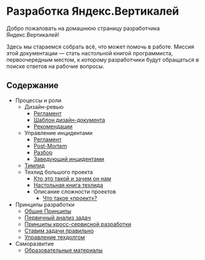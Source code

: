 # Разработка Яндекс.Вертикалей

Добро пожаловать на домашнюю страницу разработчика Яндекс.Вертикалей!

Здесь мы стараемся собрать всё, что может помочь в работе. Миссия этой документации — стать настольной книгой программиста, первоочередным местом, к которому разработчики будут обращаться в поиске ответов на рабочие вопросы.

## Содержание

* Процессы и роли
  * Дизайн-ревью
    * [Регламент](process/design-review/definition.md)
    * [Шаблон дизайн-документа](process/design-review/template.md)
    * [Рекомендации](process/design-review/hint.md)
  * Управление инцидентами
    * [Регламент](process/incidents/definition.md)
    * [Post-Mortem](process/incidents/postmortem.md)
    * [Разбор](process/incidents/lsr.md)
    * [Заведующий инцидентами](process/incidents/incident_manager.md)
  * [Тимлид](process/teamlead.md)
  * Техлид большого проекта
    * [Кто это такой и зачем он нам](process/techlead/techlead.md)
    * [Настольная книга техлида](process/techlead/techlead-workbook.md)
    * Описание сложности проектов
      * [Что такое «проект»?](process/techlead/projects-complexity-overview.md)
* Принципы разработки
  * [Общие Принципы](principles/manifest.md)
  * [Первичный анализ задач](principles/primary-analysis.md)
  * [Принципы кросс-сервисной разработки](principles/crosservice-development.md)
  * [Ставим задачи правильно](principles/task-definition-checklist.md)
  * [Управление техдолгом](principles/tech-debt.md)
* Саморазвитие
  * [Образовательные материалы](education/books.md)
